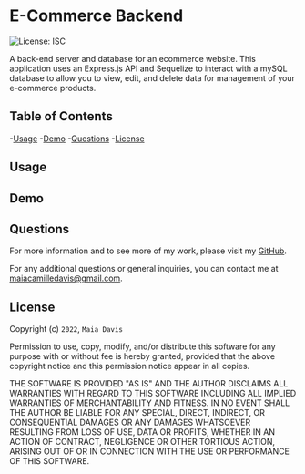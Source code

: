 # E-Commerce Backend
![License: ISC](https://img.shields.io/badge/License-ISC-blue.svg)

A back-end server and database for an ecommerce website. This application uses an Express.js API and Sequelize to interact with a mySQL database to allow you to view, edit, and delete data for management of your e-commerce products. 

## Table of Contents 
-[Usage](#usage)
-[Demo](#demo)
-[Questions](#questions)
-[License](#License)

## Usage 

## Demo

## Questions 
For more information and to see more of my work, please visit my [GitHub](https://github.com/maiavelli/).

For any additional questions or general inquiries, you can contact me at maiacamilledavis@gmail.com.

## License
Copyright (c) `2022`, `Maia Davis`

Permission to use, copy, modify, and/or distribute this software for any purpose with or without fee is hereby granted, provided that the above copyright notice and this permission notice appear in all copies.

THE SOFTWARE IS PROVIDED "AS IS" AND THE AUTHOR DISCLAIMS ALL WARRANTIES WITH REGARD TO THIS SOFTWARE INCLUDING ALL IMPLIED WARRANTIES OF MERCHANTABILITY AND FITNESS. IN NO EVENT SHALL THE AUTHOR BE LIABLE FOR ANY SPECIAL, DIRECT, INDIRECT, OR CONSEQUENTIAL DAMAGES OR ANY DAMAGES WHATSOEVER RESULTING FROM LOSS OF USE, DATA OR PROFITS, WHETHER IN AN ACTION OF CONTRACT, NEGLIGENCE OR OTHER TORTIOUS ACTION, ARISING OUT OF OR IN CONNECTION WITH THE USE OR PERFORMANCE OF THIS SOFTWARE.